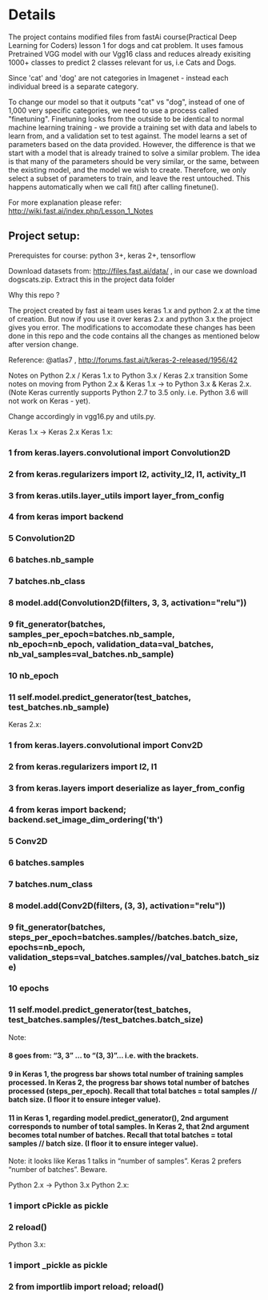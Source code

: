 
# Details

The project contains modified files from fastAi course(Practical Deep Learning for Coders) lesson 1 for dogs and cat problem. It uses famous Pretrained VGG model with our Vgg16 class and reduces already exisiting 1000+ classes to predict 2 classes relevant for us, i.e Cats and Dogs.

Since 'cat' and 'dog' are not categories in Imagenet - instead each individual breed is a separate category.

To change our model so that it outputs "cat" vs "dog", instead of one of 1,000 very specific categories, we need to use a process called "finetuning". Finetuning looks from the outside to be identical to normal machine learning training - we provide a training set with data and labels to learn from, and a validation set to test against. The model learns a set of parameters based on the data provided. However, the difference is that we start with a model that is already trained to solve a similar problem. The idea is that many of the parameters should be very similar, or the same, between the existing model, and the model we wish to create. Therefore, we only select a subset of parameters to train, and leave the rest untouched. This happens automatically when we call fit() after calling finetune().


For more explanation please refer: http://wiki.fast.ai/index.php/Lesson_1_Notes 

## Project setup:

Prerequistes for course: python 3+, keras 2+, tensorflow

Download datasets from: http://files.fast.ai/data/ , in our case we download dogscats.zip. Extract this in the project data folder



Why this repo ?

The project created by fast ai team uses keras 1.x and python 2.x at the time of creation. But now if you use it over keras 2.x and python 3.x the project gives you error. The modifications to accomodate these changes has been done in this repo and the code contains all the changes as mentioned below after version change.

Reference: @atlas7 , http://forums.fast.ai/t/keras-2-released/1956/42

Notes on Python 2.x / Keras 1.x to Python 3.x / Keras 2.x transition
Some notes on moving from Python 2.x & Keras 1.x -> to Python 3.x & Keras 2.x. (Note Keras currently supports Python 2.7 to 3.5 only. i.e. Python 3.6 will not work on Keras - yet).

Change accordingly in vgg16.py and utils.py.

Keras 1.x -> Keras 2.x
Keras 1.x:

### 1 from keras.layers.convolutional import Convolution2D 

### 2 from keras.regularizers import l2, activity_l2, l1, activity_l1

### 3 from keras.utils.layer_utils import layer_from_config

### 4 from keras import backend

### 5 Convolution2D

### 6 batches.nb_sample

### 7 batches.nb_class

### 8 model.add(Convolution2D(filters, 3, 3, activation="relu"))

### 9 fit_generator(batches, samples_per_epoch=batches.nb_sample, nb_epoch=nb_epoch, validation_data=val_batches, nb_val_samples=val_batches.nb_sample)

### 10 nb_epoch

### 11 self.model.predict_generator(test_batches, test_batches.nb_sample)

Keras 2.x:

### 1 from keras.layers.convolutional import Conv2D
### 2 from keras.regularizers import l2, l1
### 3 from keras.layers import deserialize as layer_from_config
### 4 from keras import backend; backend.set_image_dim_ordering('th')
### 5 Conv2D
### 6 batches.samples
### 7 batches.num_class
### 8 model.add(Conv2D(filters, (3, 3), activation="relu"))
### 9 fit_generator(batches, steps_per_epoch=batches.samples//batches.batch_size, epochs=nb_epoch, validation_steps=val_batches.samples//val_batches.batch_size)
### 10 epochs
### 11 self.model.predict_generator(test_batches, test_batches.samples//test_batches.batch_size)

Note:

#### 8 goes from: “3, 3” … to “(3, 3)”… i.e. with the brackets.
#### 9 in Keras 1, the progress bar shows total number of training samples processed. In Keras 2, the progress bar shows total number of batches processed (steps_per_epoch). Recall that total batches = total samples // batch size. (I floor it to ensure integer value).
#### 11 in Keras 1, regarding model.predict_generator(), 2nd argument corresponds to number of total samples. In Keras 2, that 2nd argument becomes total number of batches. Recall that total batches = total samples // batch size. (I floor it to ensure integer value).
Note: it looks like Keras 1 talks in “number of samples”. Keras 2 prefers “number of batches”. Beware.

Python 2.x -> Python 3.x
Python 2.x:

### 1 import cPickle as pickle
### 2 reload()

Python 3.x:

### 1 import _pickle as pickle 
### 2 from importlib import reload; reload()

